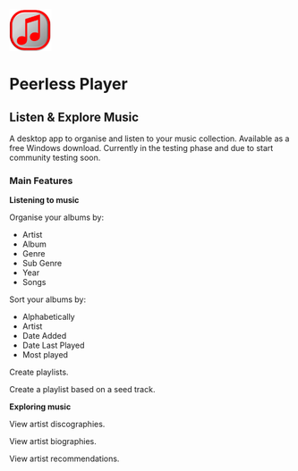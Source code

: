﻿
<img src="app/graphics/indy_Tunes.png" width =75>

# Peerless Player
## Listen & Explore Music

A desktop app to organise and listen to your music collection. Available as a free Windows download. Currently in the testing phase and due to start community testing soon.

### Main Features
**Listening to music**

Organise your albums by:
- Artist
- Album
- Genre
- Sub Genre
- Year
- Songs

Sort your albums by:
- Alphabetically
- Artist
- Date Added
- Date Last Played
- Most played

Create playlists.

Create a playlist based on a seed track.

**Exploring music**

View artist discographies.

View artist biographies.

View artist recommendations.



